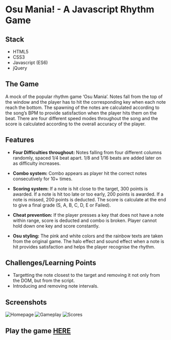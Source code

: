# Osu Mania! - A Javascript Rhythm Game 
## Stack
- HTML5
- CSS3
- Javascript (ES6)
- jQuery

## The Game
A mock of the popular rhythm game ‘Osu Mania’. Notes fall from the top of the window and the player has to hit the corresponding key when each note reach the bottom. The spawning of the notes are calculated according to the song’s BPM to provide satisfaction when the player hits them on the beat. There are four different speed modes throughout the song and the score is calculated according to the overall accuracy of the player.

## Features

- **Four Difficulties throughout:** Notes falling from four different columns randomly, spaced 1/4 beat apart. 1/8 and 1/16 beats are added later on as difficulty increases.

- **Combo system:** Combo appears as player hit the correct notes consecutively for 10+ times.

- **Scoring system:** If a note is hit close to the target, 300 points is awarded. If a note is hit too late or too early, 200 points is awarded. If a note is missed, 200 points is deducted. The score is calculate at the end to give a final grade (S, A, B, C, D, E or Failed).

- **Cheat prevention:** If the player presses a key that does not have a note within range, score is deducted and combo is broken. Player cannot hold down one key and score constantly.

- **Osu styling:** The pink and white colors and the rainbow texts are taken from the original game. The halo effect and sound effect when a note is hit provides satisfaction and helps the player recognise the rhythm.

## Challenges/Learning Points

- Targetting the note closest to the target and removing it not only from the DOM, but from the script.
- Introducing and removing note intervals.

## Screenshots

![Homepage](https://imgur.com/QnYaIip.png)
![Gameplay](https://imgur.com/KCZ0Cpu.png)
![Scores](https://imgur.com/yceHjPX.png)

## Play the game [HERE](https://osu-mania.herokuapp.com)
